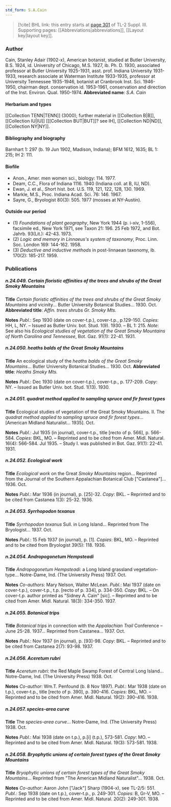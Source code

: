 ```yaml
---
std_form: S.A.Cain
---
```


> [!cite] BHL link: this entry starts at [page 301](https://www.biodiversitylibrary.org/page/33266608) of TL-2 Suppl. III.
> Supporting pages: [[Abbreviations|abbreviations]], [[Layout key|layout key]].

### Author

Cain, Stanley Adair (1902-x), American botanist, studied at Butler University, B.S. 1924, id. University of Chicago, M.S. 1927, ib. Ph. D. 1930, associated professor at Butler University 1925-1931, asst. prof. Indiana University 1931-1933, research associate at Waterman Institute 1933-1935, professor at University Tennessee 1935-1946, botanist at Cranbrook Inst. Sci. 1946-1950, chairman dept. conservation id. 1953-1961, conservation and direction of the Inst. Environ. Qual. 1950-1974. 
**Abbreviated name**: *S.A. Cain*

#### Herbarium and types

[[Collection TENN|TENN]] (3000); further material in [[Collection B|B]], [[Collection IU|IU]] \[[[Collection BUT|BUT]]? see IH\], [[Collection ND|ND]], [[Collection NY|NY]].

#### Bibliography and biography

Barnhart 1: 297 (b. 19 Jun 1902, Madison, Indiana); BFM 1612, 1635; BL 1: 215; IH 2: 111.

#### Biofile

- Anon., Amer. men women sci., biology: 114. 1977.
- Deam, C.C., Flora of Indiana 1116. 1940 (Indiana coll. at B, IU, ND).
- Ewan, J. et al., Short hist. bot. U.S. 119, 121, 122, 128, 130. 1969.
- Markle, M.S., Proc. Indiana Acad. Sci. 76: 146. 1967.
- Sayre, G., Bryologist 80(3): 505. 1977 (mosses at NY-Austin).

#### Outside our period

- (1) *Foundations of plant geography*, New York 1944 (p. i-xiv, 1-556), facsimile ed., New York 1971, see Taxon 21: 196. 25 Feb 1972, and Bot. Jahrb. 93(Lit.): 42-43. 1973.
- (2) *Logic and memory in Linnaeus's system of taxonomy*, Proc. Linn. Soc. London 169: 144-162. 1958.
- (3) *Deductive and inductive methods* in post-linnaean taxonomy, ib. 170(2): 185-217. 1959.

### Publications

##### n.24.049. Certain floristic affinities of the trees and shrubs of the Great Smoky Mountains

**Title**
*Certain floristic affinities of the trees and shrubs of the Great Smoky Mountains* and vicinity... Butler University Botanical Studies... 1930. Oct.
**Abbreviated title**: *Affin. trees shrubs Gr. Smoky Mts.*

**Notes**
*Publ*.: Sep 1930 (date on cover-t.p.), cover-t.p., p.129-150. *Copies*: HH, L, NY. – Issued as Butler Univ. bot. Stud. 1(9). 1930. – BL 1: 215.
*Note*: See also his *Ecological studies of vegetation of the Great Smoky Mountains of North Carolina and Tennessee*, Bot. Gaz. 91(1): 22-41. 1931.

##### n.24.050. heaths balds of the Great Smoky Mountains

**Title**
An ecological study of the *heaths balds of the Great Smoky Mountains*... Butler University Botanical Studies... 1930. Oct.
**Abbreviated title**: *Heaths Smoky Mts.*

**Notes**
*Publ*.: Dec 1930 (date on cover-t.p.), cover-t.p., p. 177-209. *Copy*: NY. – Issued as Butler Univ. bot. Stud. 1(13). 1930.

##### n.24.051. quadrat method applied to sampling spruce and fir forest types

**Title**
Ecological studies of vegetation of the Great Smoky Mountains. II. The *quadrat method applied to sampling spruce and fir forest types*... \[American Midland Naturalist... 1935\]. Oct.

**Notes**
*Publ*.: Jul 1935 (in journal), cover-t.p., title \[recto of p. 566\], p. 566-584. *Copies*: BKL, MO.  – Reprinted and to be cited from Amer. Midl. Natural. 16(4): 566-584. Jul 1935. – Study I. was published in Bot. Gaz. 91(1): 22-41. 1931.

##### n.24.052. Ecological work

**Title**
*Ecological work* on the Great *Smoky Mountains* region... Reprinted from the Journal of the Southern Appalachian Botanical Club \["Castanea"\]... 1936. Oct.

**Notes**
*Publ*.: Mar 1936 (in journal), p. \[25\]-32. *Copy*: BKL. – Reprinted and to be cited from Castanea 1(3): 25-32. 1936.

##### n.24.053. Syrrhopodon texanus

**Title**
*Syrrhopodon texanus* Sull. in Long Island... Reprinted from The Bryologist... 1937. Oct.

**Notes**
*Publ*.: 15 Feb 1937 (in journal), p. \[1\]. *Copies*: BKL, MO. – Reprinted and to be cited from Bryologist 39(5): 118. 1936.

##### n.24.054. Andropogonetum Hempsteadi

**Title**
*Andropogonetum Hempsteadi*: a Long Island grassland vegetation-type... Notre-Dame, Ind. (The University Press) 1937. Oct.

**Notes**
*Co-authors*: Mary Nelson, Walter McLean.
*Publ*.: Mai 1937 (date on cover-t.p.), cover-t.p., t.p. \[recto of p. 334\], p. 334-350. *Copy*: BKL.  – On cover-t.p. author printed as "Sidney A. Cain" \[sic\]. – Reprinted and to be cited from Amer. Midl. Natural. 18(3): 334-350. 1937.

##### n.24.055. Botanical trips

**Title**
*Botanical trips* in connection with the *Appalachian Trail* Conference – June 25-28. 1937... Reprinted from Castanea... 1937. Oct.

**Notes**
*Publ*.: Nov 1937 (in journal), p. \[93\]-98. *Copy*: BKL. – Reprinted and to be cited from Castanea 2(7): 93-98. 1937.

##### n.24.056. Aceretum rubri

**Title**
*Aceretum rubri*: the Red Maple Swamp Forest of Central Long Island... Notre-Dame, Ind. (The University Press) 1938. Oct.

**Notes**
*Co-author*: Wm.T. Penfound (b. 8 Nov 1897).
*Publ*.: Mar 1938 (date on t.p.), cover-t.p., title \[recto of p. 390\], p. 390-416. *Copies*: BKL, MO. – Reprinted and to be cited from Amer. Midl. Natural. 19(2): 390-416. 1938.

##### n.24.057. species-area curve

**Title**
The *species-area curve*... Notre-Dame, Ind. (The University Press) 1938. Oct.

**Notes**
*Publ*.: Mai 1938 (date on t.p.), p.\[i\] (t.p.), 573-581. *Copy*: MO. – Reprinted and to be cited from Amer. Midl. Natural. 19(3): 573-581. 1938.

##### n.24.058. Bryophytic unions of certain forest types of the Great Smoky Mountains

**Title**
*Bryophytic unions of certain forest types of the Great Smoky Mountains*... Reprinted from "The American Midland Naturalist"... 1938. Oct.

**Notes**
*Co-author*: Aaron John \["Jack"\] Sharp (1904-x), see TL-2/5: 551.
*Publ*.: Sep 1938 (date on t.p.), cover-t.p., p. 249-301. *Copies*: B, Gr-V, MO. – Reprinted and to be cited from Amer. Midl. Natural. 20(2): 249-301. 1938.

